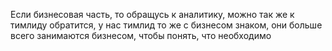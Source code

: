 Если бизнесовая часть, то обращусь к аналитику, можно так же к тимлиду обратится, у нас тимлид то же с бизнесом знаком, они больше всего занимаются бизнесом, чтобы понять, что необходимо